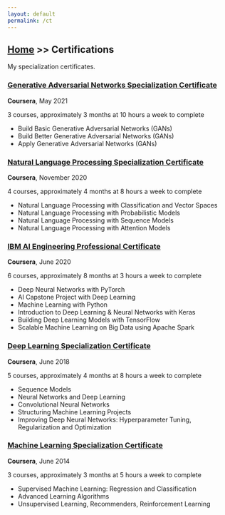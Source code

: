 ```yaml
---
layout: default
permalink: /ct
---
```


## [Home](/) >> Certifications

My specialization certificates.

### [Generative Adversarial Networks Specialization Certificate](https://www.coursera.org/account/accomplishments/specialization/VMRKG3EYJRNU)

**Coursera**, May 2021

3 courses, approximately 3 months at 10 hours a week to complete

- Build Basic Generative Adversarial Networks (GANs)
- Build Better Generative Adversarial Networks (GANs)
- Apply Generative Adversarial Networks (GANs)

### [Natural Language Processing Specialization Certificate](https://www.coursera.org/account/accomplishments/specialization/J36RF5DGX9EH)

**Coursera**, November 2020

4 courses, approximately 4 months at 8 hours a week to complete

- Natural Language Processing with Classification and Vector Spaces
- Natural Language Processing with Probabilistic Models
- Natural Language Processing with Sequence Models
- Natural Language Processing with Attention Models

### [IBM AI Engineering Professional Certificate](https://www.coursera.org/account/accomplishments/specialization/2CP6LZTVXSGC)

**Coursera**, June 2020

6 courses, approximately 8 months at 3 hours a week to complete

- Deep Neural Networks with PyTorch
- AI Capstone Project with Deep Learning
- Machine Learning with Python
- Introduction to Deep Learning & Neural Networks with Keras
- Building Deep Learning Models with TensorFlow
- Scalable Machine Learning on Big Data using Apache Spark

### [Deep Learning Specialization Certificate](https://www.coursera.org/account/accomplishments/specialization/46MFP45CUWMH)

**Coursera**, June 2018

5 courses, approximately 4 months at 8 hours a week to complete

- Sequence Models
- Neural Networks and Deep Learning
- Convolutional Neural Networks
- Structuring Machine Learning Projects
- Improving Deep Neural Networks: Hyperparameter Tuning, Regularization and Optimization

### [Machine Learning Specialization Certificate](https://github.com/rmarquis/coursera-machinelearning/blob/master/ML-certificate.pdf)

**Coursera**, June 2014

3 courses, approximately 3 months at 5 hours a week to complete

- Supervised Machine Learning: Regression and Classification
- Advanced Learning Algorithms
- Unsupervised Learning, Recommenders, Reinforcement Learning
